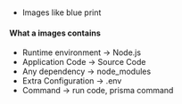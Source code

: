 ###

- Images like blue print

#### What a images contains

- Runtime environment -> Node.js
- Application Code -> Source Code
- Any dependency -> node_modules
- Extra Configuration -> .env
- Command -> run code, prisma command
